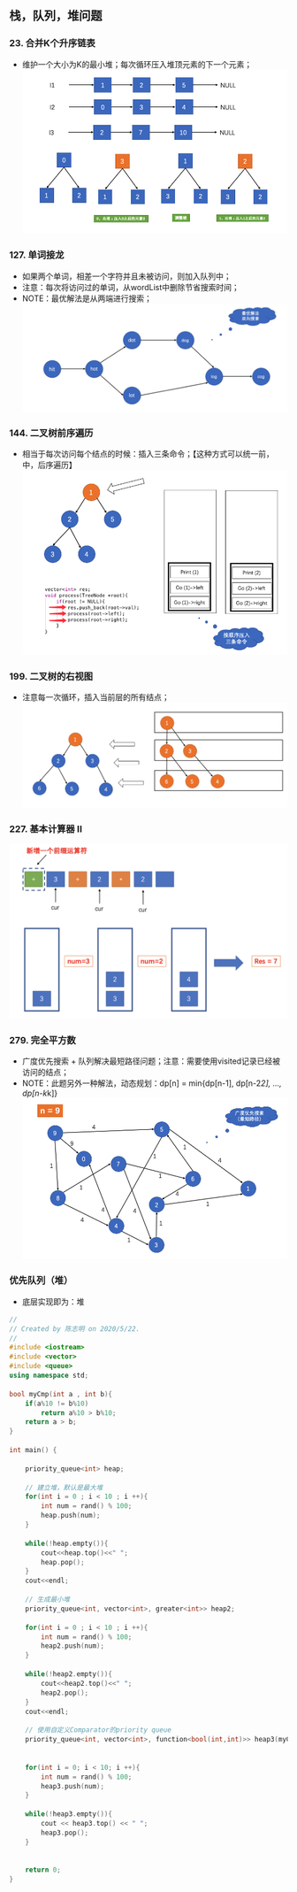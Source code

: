 ## 栈，队列，堆问题

### 23. 合并K个升序链表
- 维护一个大小为K的最小堆；每次循环压入堆顶元素的下一个元素；
![合并K个升序链表](./pics/QQ20210828-012710.png)


### 127. 单词接龙
- 如果两个单词，相差一个字符并且未被访问，则加入队列中；
- 注意：每次将访问过的单词，从wordList中删除节省搜索时间；
- NOTE：最优解法是从两端进行搜索；
![单词接龙](./pics/QQ20210827-222625.png)
  

### 144. 二叉树前序遍历
- 相当于每次访问每个结点的时候：插入三条命令；【这种方式可以统一前，中，后序遍历】
![二叉树前序遍历](./pics/QQ20210826-225509.png)
  

### 199. 二叉树的右视图
- 注意每一次循环，插入当前层的所有结点；
![二叉树的右视图](./pics/QQ20210827-200245.png)


### 227. 基本计算器 II
![基本计算器 II](./pics/QQ20211026-113242@2x.png)


### 279. 完全平方数
- 广度优先搜索 + 队列解决最短路径问题；注意：需要使用visited记录已经被访问的结点；
- NOTE：此题另外一种解法，动态规划：dp[n] = min{dp[n-1], dp[n-2*2], ..., dp[n-k*k]}
![完全平方数](./pics/QQ20210827-205433.png)


### 优先队列（堆）
- 底层实现即为：堆
```c++
//
// Created by 陈志明 on 2020/5/22.
//
#include <iostream>
#include <vector>
#include <queue>
using namespace std;

bool myCmp(int a , int b){
    if(a%10 != b%10)
        return a%10 > b%10;
    return a > b;
}

int main() {

    priority_queue<int> heap;

    // 建立堆，默认是最大堆
    for(int i = 0 ; i < 10 ; i ++){
        int num = rand() % 100;
        heap.push(num);
    }

    while(!heap.empty()){
        cout<<heap.top()<<" ";
        heap.pop();
    }
    cout<<endl;

    // 生成最小堆
    priority_queue<int, vector<int>, greater<int>> heap2;

    for(int i = 0 ; i < 10 ; i ++){
        int num = rand() % 100;
        heap2.push(num);
    }

    while(!heap2.empty()){
        cout<<heap2.top()<<" ";
        heap2.pop();
    }
    cout<<endl;

    // 使用自定义Comparator的priority queue
    priority_queue<int, vector<int>, function<bool(int,int)>> heap3(myCmp);


    for(int i = 0; i < 10; i ++){
        int num = rand() % 100;
        heap3.push(num);
    }

    while(!heap3.empty()){
        cout << heap3.top() << " ";
        heap3.pop();
    }


    return 0;
}
```
